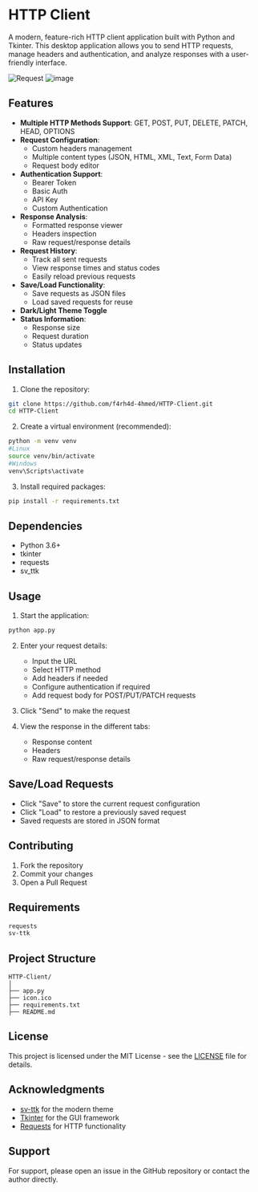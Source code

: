 # HTTP Client

A modern, feature-rich HTTP client application built with Python and Tkinter. This desktop application allows you to send HTTP requests, manage headers and authentication, and analyze responses with a user-friendly interface.

![Request](https://github.com/user-attachments/assets/7344bb5d-1d9f-4acd-894a-51b43bae8a14)
![image](https://github.com/user-attachments/assets/b552ea68-92f2-487e-aa35-de51e9ada4f2)




## Features

- **Multiple HTTP Methods Support**: GET, POST, PUT, DELETE, PATCH, HEAD, OPTIONS
- **Request Configuration**:
  - Custom headers management
  - Multiple content types (JSON, HTML, XML, Text, Form Data)
  - Request body editor
- **Authentication Support**:
  - Bearer Token
  - Basic Auth
  - API Key
  - Custom Authentication
- **Response Analysis**:
  - Formatted response viewer
  - Headers inspection
  - Raw request/response details
- **Request History**:
  - Track all sent requests
  - View response times and status codes
  - Easily reload previous requests
- **Save/Load Functionality**:
  - Save requests as JSON files
  - Load saved requests for reuse
- **Dark/Light Theme Toggle**
- **Status Information**:
  - Response size
  - Request duration
  - Status updates

## Installation

1. Clone the repository:
```bash
git clone https://github.com/f4rh4d-4hmed/HTTP-Client.git
cd HTTP-Client
```

2. Create a virtual environment (recommended):
```bash
python -m venv venv
#Linux
source venv/bin/activate
#Windows
venv\Scripts\activate
```

3. Install required packages:
```bash
pip install -r requirements.txt
```

## Dependencies

- Python 3.6+
- tkinter
- requests
- sv_ttk

## Usage

1. Start the application:
```bash
python app.py
```

2. Enter your request details:
   - Input the URL
   - Select HTTP method
   - Add headers if needed
   - Configure authentication if required
   - Add request body for POST/PUT/PATCH requests

3. Click "Send" to make the request

4. View the response in the different tabs:
   - Response content
   - Headers
   - Raw request/response details

## Save/Load Requests

- Click "Save" to store the current request configuration
- Click "Load" to restore a previously saved request
- Saved requests are stored in JSON format

## Contributing

1. Fork the repository
2. Commit your changes
3. Open a Pull Request

## Requirements

```txt
requests
sv-ttk
```

## Project Structure

```
HTTP-Client/
│
├── app.py
├── icon.ico
├── requirements.txt
├── README.md
```

## License

This project is licensed under the MIT License - see the [LICENSE](LICENSE) file for details.

## Acknowledgments

- [sv-ttk](https://github.com/rdbende/Sun-Valley-ttk-theme) for the modern theme
- [Tkinter](https://docs.python.org/3/library/tkinter.html) for the GUI framework
- [Requests](https://docs.python-requests.org/) for HTTP functionality

## Support

For support, please open an issue in the GitHub repository or contact the author directly.
